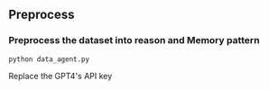 ## Preprocess

### Preprocess the dataset into reason and Memory pattern
```
python data_agent.py
```
Replace the GPT4's API key 
